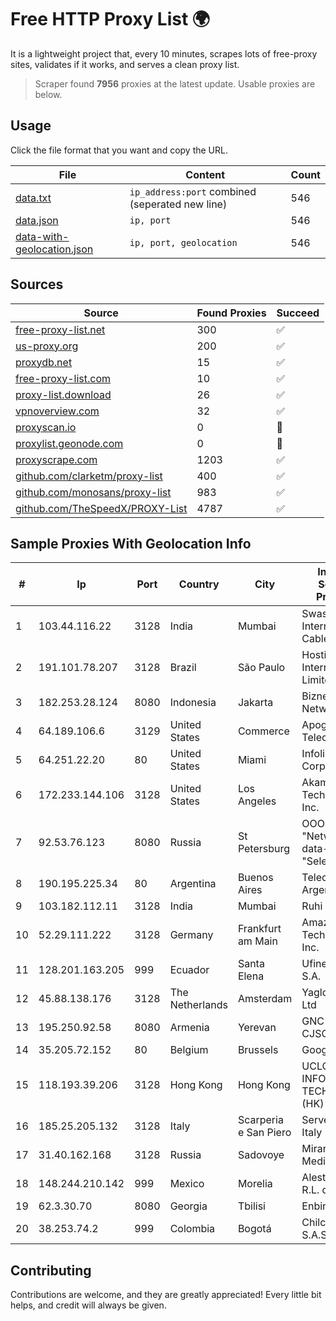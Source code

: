 
# Free HTTP Proxy List 🌍

It is a lightweight project that, every 10 minutes, scrapes lots of free-proxy sites, validates if it works, and serves a clean proxy list.


> Scraper found **7956** proxies at the latest update. Usable proxies are below.

## Usage

Click the file format that you want and copy the URL.


|File|Content|Count|
|----|-------|-----|
|[data.txt](https://raw.githubusercontent.com/themiralay/Proxy-List-World/master/data.txt)|`ip_address:port` combined (seperated new line)|546|
|[data.json](https://raw.githubusercontent.com/themiralay/Proxy-List-World/master/data.json)|`ip, port`|546|
|[data-with-geolocation.json](https://raw.githubusercontent.com/themiralay/Proxy-List-World/master/data-with-geolocation.json)|`ip, port, geolocation`|546|

## Sources

|Source|Found Proxies|Succeed|
|------|-------------|-------|
|[free-proxy-list.net](https://free-proxy-list.net)|300|✅|
|[us-proxy.org](https://www.us-proxy.org)|200|✅|
|[proxydb.net](http://proxydb.net)|15|✅|
|[free-proxy-list.com](https://free-proxy-list.com/?page=&port=&type%5B%5D=http&type%5B%5D=https&up_time=0&search=Search)|10|✅|
|[proxy-list.download](https://www.proxy-list.download/HTTP)|26|✅|
|[vpnoverview.com](https://vpnoverview.com/privacy/anonymous-browsing/free-proxy-servers)|32|✅|
|[proxyscan.io](https://www.proxyscan.io)|0|🚫|
|[proxylist.geonode.com](https://proxylist.geonode.com/api/proxy-list?limit=300&page=1&sort_by=lastChecked&sort_type=desc&protocols=http,https)|0|🚫|
|[proxyscrape.com](https://api.proxyscrape.com/v2/?request=displayproxies&protocol=http&timeout=10000&country=all&ssl=all&anonymity=all)|1203|✅|
|[github.com/clarketm/proxy-list](https://raw.githubusercontent.com/clarketm/proxy-list/master/proxy-list-raw.txt)|400|✅|
|[github.com/monosans/proxy-list](https://raw.githubusercontent.com/monosans/proxy-list/main/proxies/http.txt)|983|✅|
|[github.com/TheSpeedX/PROXY-List](https://raw.githubusercontent.com/TheSpeedX/PROXY-List/master/http.txt)|4787|✅|


## Sample Proxies With Geolocation Info

|#|Ip|Port|Country|City|Internet Service Provider|
|-|--|----|-------|----|-------------------------|
|1|103.44.116.22|3128|India|Mumbai|Swastik Internet and Cables pvt. ltd|
|2|191.101.78.207|3128|Brazil|São Paulo|Hostinger International Limited|
|3|182.253.28.124|8080|Indonesia|Jakarta|Biznet Networks|
|4|64.189.106.6|3129|United States|Commerce|Apogee Telecom Inc.|
|5|64.251.22.20|80|United States|Miami|Infolink Global Corporation|
|6|172.233.144.106|3128|United States|Los Angeles|Akamai Technologies, Inc.|
|7|92.53.76.123|8080|Russia|St Petersburg|OOO "Network of data-centers "Selectel"|
|8|190.195.225.34|80|Argentina|Buenos Aires|Telecom Argentina S.A.|
|9|103.182.112.11|3128|India|Mumbai|Ruhi Infotech|
|10|52.29.111.222|3128|Germany|Frankfurt am Main|Amazon Technologies Inc.|
|11|128.201.163.205|999|Ecuador|Santa Elena|Ufinet Panama S.A.|
|12|45.88.138.176|3128|The Netherlands|Amsterdam|Yaglom Labs Ltd|
|13|195.250.92.58|8080|Armenia|Yerevan|GNC-Alfa CJSC|
|14|35.205.72.152|80|Belgium|Brussels|Google LLC|
|15|118.193.39.206|3128|Hong Kong|Hong Kong|UCLOUD INFORMATION TECHNOLOGY (HK) LIMITED|
|16|185.25.205.132|3128|Italy|Scarperia e San Piero|Servereasy Italy|
|17|31.40.162.168|3128|Russia|Sadovoye|Miranda-Media Ltd|
|18|148.244.210.142|999|Mexico|Morelia|Alestra, S. de R.L. de C.V.|
|19|62.3.30.70|8080|Georgia|Tbilisi|Enbinet Ltd.|
|20|38.253.74.2|999|Colombia|Bogotá|Chilco NET S.A.S|



## Contributing

Contributions are welcome, and they are greatly appreciated! Every
little bit helps, and credit will always be given.

